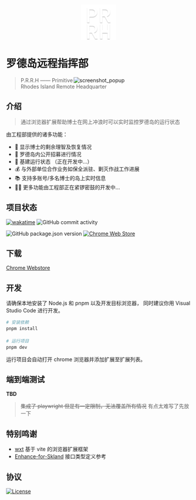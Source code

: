 <p align='center'>
<img width="96px" src="./public/icon-512.png" alt="Logo">
</p>

# 罗德岛远程指挥部

<img align="right" src="https://github.com/user-attachments/assets/924312c8-fb9c-4566-bc8b-8ee5947b31e4" width="320px" height="auto" alt="screenshot_popup" >

> P.R.R.H —— Primitive Rhodes Island Remote Headquarter

## 介绍

> 通过浏览器扩展帮助博士在网上冲浪时可以实时监控罗德岛的运行状态

由工程部提供的诸多功能：

- 🧠 显示博士的剩余理智及恢复情况
- 👋 罗德岛内公开招募进行情况
- 🚞 基建运行状态 （正在开发中...）
- 💰 与外部单位合作业务如保全派驻、剿灭作战工作进展
- 📚 支持多账号/多名博士的岛上实时信息
- 👨‍🔧 更多功能由工程部正在紧锣密鼓的开发中...

## 项目状态

[![wakatime](https://wakatime.com/badge/user/a826b75e-c927-45c8-9342-26f296c2189f/project/018ee515-32dd-4135-82a1-d5736a2f365d.svg)](https://wakatime.com/badge/user/a826b75e-c927-45c8-9342-26f296c2189f/project/018ee515-32dd-4135-82a1-d5736a2f365d)
![GitHub commit activity](https://img.shields.io/github/commit-activity/y/enpitsuLin/rhodes-headquarters?label=commits)

![GitHub package.json version](https://img.shields.io/github/package-json/v/enpitsuLin/rhodes-headquarters)
[![Chrome Web Store](https://img.shields.io/chrome-web-store/users/cbnldploflpmmkmcbhipaoojkdmillkm?label=chrome&color=green)](https://chrome.google.com/webstore/detail/%E7%BD%97%E5%BE%B7%E5%B2%9B%E8%BF%9C%E7%A8%8B%E6%8C%87%E6%8C%A5%E9%83%A8/cbnldploflpmmkmcbhipaoojkdmillkm)

## 下载

[Chrome Webstore](https://chrome.google.com/webstore/detail/%E7%BD%97%E5%BE%B7%E5%B2%9B%E8%BF%9C%E7%A8%8B%E6%8C%87%E6%8C%A5%E9%83%A8/cbnldploflpmmkmcbhipaoojkdmillkm)

## 开发

请确保本地安装了 Node.js 和 pnpm 以及开发目标浏览器， 同时建议你用 Visual Studio Code 进行开发。

```sh
# 安装依赖
pnpm install

# 运行项目
pnpm dev
```

运行项目会自动打开 chrome 浏览器并添加扩展至扩展列表。

## 端到端测试

**TBD**

> ~~集成了 playwright 但是有一定限制，无法覆盖所有情况~~
> 有点太难写了先放一下

## 特别鸣谢

- [wxt](https://github.com/wxt-dev/wxt) 基于 vite 的浏览器扩展框架
- [Enhance-for-Skland](https://github.com/LaviniaFalcone/Enhance-for-Skland) 接口类型定义参考

## 协议

[![License](https://img.shields.io/badge/license-MIT-blue.svg)](LICENSE)
